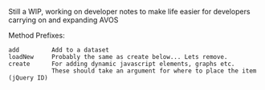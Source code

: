 Still a WIP, working on developer notes to make life easier for developers carrying on and expanding AVOS

Method Prefixes:
	
	add			Add to a dataset
	loadNew		Probably the same as create below... Lets remove.
	create		For adding dynamic javascript elements, graphs etc. 
				These should take an argument for where to place the item (jQuery ID)

